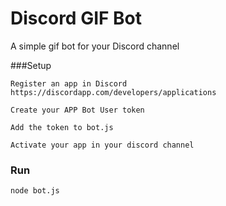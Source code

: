 # Discord GIF Bot
A simple gif bot for your Discord channel

###Setup

	Register an app in Discord https://discordapp.com/developers/applications

	Create your APP Bot User token

	Add the token to bot.js

	Activate your app in your discord channel 


### Run

	node bot.js